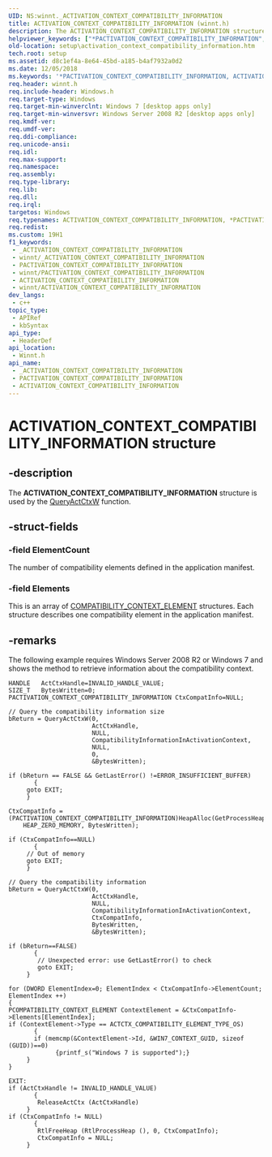```yaml
---
UID: NS:winnt._ACTIVATION_CONTEXT_COMPATIBILITY_INFORMATION
title: ACTIVATION_CONTEXT_COMPATIBILITY_INFORMATION (winnt.h)
description: The ACTIVATION_CONTEXT_COMPATIBILITY_INFORMATION structure is used by the QueryActCtxW function.
helpviewer_keywords: ["*PACTIVATION_CONTEXT_COMPATIBILITY_INFORMATION","ACTIVATION_CONTEXT_COMPATIBILITY_INFORMATION","ACTIVATION_CONTEXT_COMPATIBILITY_INFORMATION structure [Setup API]","PACTIVATION_CONTEXT_COMPATIBILITY_INFORMATION","PACTIVATION_CONTEXT_COMPATIBILITY_INFORMATION structure pointer [Setup API]","_ACTIVATION_CONTEXT_COMPATIBILITY_INFORMATION","setup.activation_context_compatibility_information","winnt/ACTIVATION_CONTEXT_COMPATIBILITY_INFORMATION","winnt/PACTIVATION_CONTEXT_COMPATIBILITY_INFORMATION"]
old-location: setup\activation_context_compatibility_information.htm
tech.root: setup
ms.assetid: d8c1ef4a-8e64-45bd-a185-b4af7932a0d2
ms.date: 12/05/2018
ms.keywords: '*PACTIVATION_CONTEXT_COMPATIBILITY_INFORMATION, ACTIVATION_CONTEXT_COMPATIBILITY_INFORMATION, ACTIVATION_CONTEXT_COMPATIBILITY_INFORMATION structure [Setup API], PACTIVATION_CONTEXT_COMPATIBILITY_INFORMATION, PACTIVATION_CONTEXT_COMPATIBILITY_INFORMATION structure pointer [Setup API], _ACTIVATION_CONTEXT_COMPATIBILITY_INFORMATION, setup.activation_context_compatibility_information, winnt/ACTIVATION_CONTEXT_COMPATIBILITY_INFORMATION, winnt/PACTIVATION_CONTEXT_COMPATIBILITY_INFORMATION'
req.header: winnt.h
req.include-header: Windows.h
req.target-type: Windows
req.target-min-winverclnt: Windows 7 [desktop apps only]
req.target-min-winversvr: Windows Server 2008 R2 [desktop apps only]
req.kmdf-ver: 
req.umdf-ver: 
req.ddi-compliance: 
req.unicode-ansi: 
req.idl: 
req.max-support: 
req.namespace: 
req.assembly: 
req.type-library: 
req.lib: 
req.dll: 
req.irql: 
targetos: Windows
req.typenames: ACTIVATION_CONTEXT_COMPATIBILITY_INFORMATION, *PACTIVATION_CONTEXT_COMPATIBILITY_INFORMATION
req.redist: 
ms.custom: 19H1
f1_keywords:
 - _ACTIVATION_CONTEXT_COMPATIBILITY_INFORMATION
 - winnt/_ACTIVATION_CONTEXT_COMPATIBILITY_INFORMATION
 - PACTIVATION_CONTEXT_COMPATIBILITY_INFORMATION
 - winnt/PACTIVATION_CONTEXT_COMPATIBILITY_INFORMATION
 - ACTIVATION_CONTEXT_COMPATIBILITY_INFORMATION
 - winnt/ACTIVATION_CONTEXT_COMPATIBILITY_INFORMATION
dev_langs:
 - c++
topic_type:
 - APIRef
 - kbSyntax
api_type:
 - HeaderDef
api_location:
 - Winnt.h
api_name:
 - _ACTIVATION_CONTEXT_COMPATIBILITY_INFORMATION
 - PACTIVATION_CONTEXT_COMPATIBILITY_INFORMATION
 - ACTIVATION_CONTEXT_COMPATIBILITY_INFORMATION
---
```


# ACTIVATION_CONTEXT_COMPATIBILITY_INFORMATION structure


## -description

The <b>ACTIVATION_CONTEXT_COMPATIBILITY_INFORMATION</b> structure is used by the <a href="/windows/desktop/api/winbase/nf-winbase-queryactctxw">QueryActCtxW</a> function.

## -struct-fields

### -field ElementCount

The number of compatibility elements defined in the application manifest.

### -field Elements

This is an array of <a href="/windows/desktop/api/winnt/ns-winnt-compatibility_context_element">COMPATIBILITY_CONTEXT_ELEMENT</a> structures. Each structure describes one compatibility element in the application manifest.

## -remarks

The following example requires Windows Server 2008 R2 or Windows 7 and shows the method to retrieve information about the compatibility context.

<pre class="syntax" xml:space="preserve"><code>HANDLE   ActCtxHandle=INVALID_HANDLE_VALUE;
SIZE_T   BytesWritten=0;
PACTIVATION_CONTEXT_COMPATIBILITY_INFORMATION CtxCompatInfo=NULL;

// Query the compatibility information size
bReturn = QueryActCtxW(0, 
                       ActCtxHandle,
                       NULL,
                       CompatibilityInformationInActivationContext,
                       NULL,
                       0,
                       &amp;BytesWritten);

if (bReturn == FALSE &amp;&amp; GetLastError() !=ERROR_INSUFFICIENT_BUFFER)
       {
	 goto EXIT;
	 }
	 
CtxCompatInfo = 
(PACTIVATION_CONTEXT_COMPATIBILITY_INFORMATION)HeapAlloc(GetProcessHeap(), 
    HEAP_ZERO_MEMORY, BytesWritten);

if (CtxCompatInfo==NULL)
       {
	 // Out of memory
	 goto EXIT;
	 }

// Query the compatibility information
bReturn = QueryActCtxW(0,
                       ActCtxHandle,
                       NULL,
                       CompatibilityInformationInActivationContext,
                       CtxCompatInfo,
                       BytesWritten,
                       &amp;BytesWritten);

if (bReturn==FALSE)
       {
        // Unexpected error: use GetLastError() to check
        goto EXIT;
	 }

for (DWORD ElementIndex=0; ElementIndex &lt; CtxCompatInfo-&gt;ElementCount; ElementIndex ++)
{
PCOMPATIBILITY_CONTEXT_ELEMENT ContextElement = &amp;CtxCompatInfo-&gt;Elements[ElementIndex];
if (ContextElement-&gt;Type == ACTCTX_COMPATIBILITY_ELEMENT_TYPE_OS)
       {
       if (memcmp(&amp;ContextElement-&gt;Id, &amp;WIN7_CONTEXT_GUID, sizeof (GUID))==0)
             {printf_s("Windows 7 is supported");}
	 }
}
	 
EXIT:
if (ActCtxHandle != INVALID_HANDLE_VALUE) 
       {
        ReleaseActCtx (ActCtxHandle)
	 }
if (CtxCompatInfo != NULL)
       {
        RtlFreeHeap (RtlProcessHeap (), 0, CtxCompatInfo);
        CtxCompatInfo = NULL;
	 }
</code></pre>

